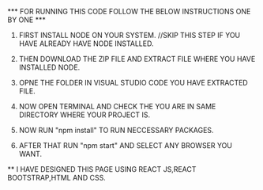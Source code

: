 *** FOR RUNNING THIS CODE FOLLOW THE BELOW INSTRUCTIONS ONE BY ONE ***

1. FIRST INSTALL NODE ON YOUR SYSTEM. 
//SKIP THIS STEP IF YOU HAVE ALREADY HAVE NODE INSTALLED.

2. THEN DOWNLOAD THE ZIP FILE AND EXTRACT FILE WHERE YOU HAVE INSTALLED NODE.

3. OPNE THE FOLDER IN VISUAL STUDIO CODE YOU HAVE EXTRACTED FILE.

4. NOW OPEN TERMINAL AND CHECK THE YOU ARE IN SAME DIRECTORY WHERE YOUR PROJECT IS.

5. NOW RUN "npm install" TO RUN NECCESSARY PACKAGES.

6. AFTER THAT RUN "npm start" AND SELECT ANY BROWSER YOU WANT.

** I HAVE DESIGNED THIS PAGE USING REACT JS,REACT BOOTSTRAP,HTML AND CSS.
